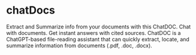 # chatDocs
Extract and Summarize info from your documents with this ChatDOC.
Chat with documents.
Get instant answers with cited sources.
ChatDOC is a ChatGPT-based file-reading assistant that can quickly extract, 
locate, and summarize information from documents (.pdf, .doc, .docx).
